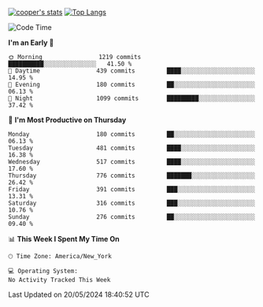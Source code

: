 [![cooper's stats](https://github-readme-stats-l2ak-km2n59e3j-coopjzs-projects.vercel.app/api?username=coopjz&count_private=true)](https://github.com/coopjz/github-readme-stats)
[![Top Langs](https://github-readme-stats-l2ak-km2n59e3j-coopjzs-projects.vercel.app/api/top-langs/?username=coopjz&count_private=true&langs_count=8&layout=compact&&hide=C)](https://github.com/coopjz/github-readme-stats)
<!--START_SECTION:waka-->
![Code Time](http://img.shields.io/badge/Code%20Time-36%20hrs%2016%20mins-blue)

**I'm an Early 🐤** 

```text
🌞 Morning                1219 commits        ██████████░░░░░░░░░░░░░░░   41.50 % 
🌆 Daytime                439 commits         ████░░░░░░░░░░░░░░░░░░░░░   14.95 % 
🌃 Evening                180 commits         ██░░░░░░░░░░░░░░░░░░░░░░░   06.13 % 
🌙 Night                  1099 commits        █████████░░░░░░░░░░░░░░░░   37.42 % 
```
📅 **I'm Most Productive on Thursday** 

```text
Monday                   180 commits         ██░░░░░░░░░░░░░░░░░░░░░░░   06.13 % 
Tuesday                  481 commits         ████░░░░░░░░░░░░░░░░░░░░░   16.38 % 
Wednesday                517 commits         ████░░░░░░░░░░░░░░░░░░░░░   17.60 % 
Thursday                 776 commits         ███████░░░░░░░░░░░░░░░░░░   26.42 % 
Friday                   391 commits         ███░░░░░░░░░░░░░░░░░░░░░░   13.31 % 
Saturday                 316 commits         ███░░░░░░░░░░░░░░░░░░░░░░   10.76 % 
Sunday                   276 commits         ██░░░░░░░░░░░░░░░░░░░░░░░   09.40 % 
```


📊 **This Week I Spent My Time On** 

```text
🕑︎ Time Zone: America/New_York

💻 Operating System: 
No Activity Tracked This Week
```


 Last Updated on 20/05/2024 18:40:52 UTC
<!--END_SECTION:waka-->
